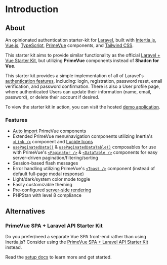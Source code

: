 # Introduction

## About

An opinionated authentication starter-kit for [Laravel](https://laravel.com/docs/master), built with [Intertia.js](https://inertiajs.com/), [Vue.js](https://vuejs.org/), [TypeScript](https://www.typescriptlang.org/), [PrimeVue](https://primevue.org/) components, and [Tailwind CSS](https://tailwindcss.com/).

This starter kit aims to provide similar functionality as the official [Laravel + Vue Starter Kit](https://github.com/laravel/vue-starter-kit), but utilizing **PrimeVue** components instead of **Shadcn for Vue**.

This starter kit provides a simple implementation of all of Laravel's [authentication features](https://laravel.com/docs/master/authentication), including: login, registration, password reset, email verification, and password confirmation. There is also a User profile page, where authenticated Users can update their information (name, email, password), or delete their account if desired.

To view the starter kit in action, you can visit the hosted [demo application](https://demo.laravel-primevue-starter-kit.com).

### Features

-   [Auto Import](https://primevue.org/autoimport/) PrimeVue components
-   Extended PrimeVue menu/navigation components utilizing Inertia's [`<Link />`](https://inertiajs.com/links) component and [Lucide Icons](https://lucide.dev/)
-   [`usePaginatedData()`](/features/composables/usePaginatedData) & [`usePaginatedDataTable()`](/features/composables/usePaginatedDataTable) composables for use with PrimeVue's [`<Paginator />`](https://primevue.org/paginator/) & [`<DataTable />`](https://primevue.org/datatable/) components for easy server-driven pagination/filtering/sorting
-   Session-based flash messages
-   Error handling utilizing PrimeVue's [`<Toast />`](https://primevue.org/toast/) component (instead of default full-page modal response)
-   Light/dark/system color mode toggle
-   Easily customizable theming
-   Pre-configured [server-side rendering](/features/ssr)
-   PHPStan with level 8 compliance

## Alternatives

<!-- ### Branch - Admin Role

Want even more out of this starter kit? Check out the [Admin Role](https://github.com/connorabbas/laravel-primevue-starter-kit/tree/feature/admin-role) branch, which provides an Admin Role and permissions features.

Read the [setup docs](/alt/admin-role-branch) to learn more and get started. -->

### PrimeVue SPA + Laravel API Starter Kit

Do you prefer/need a separate Vue SPA front-end rather than using Inertia.js? Consider using the [PrimeVue SPA + Laravel API Starter Kit](https://github.com/connorabbas/laravel-api-primevue-starter-kit) instead.

Read the [setup docs](/alt/api-spa) to learn more and get started.
